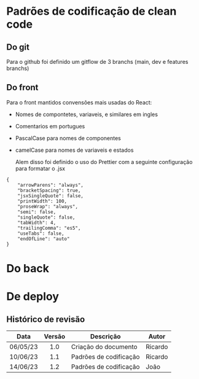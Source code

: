 # Padrões de codificação  de clean code

## Do git

Para o github foi definido um gitflow de 3 branchs (main, dev e features branchs)

## Do front

Para o front mantidos convensôes mais usadas do React:

- Nomes de compontetes, variaveis, e similares em ingles
- Comentarios em portugues
- PascalCase para nomes de componentes
- camelCase para nomes de variaveis e estados
  
  Alem disso foi definido o uso do Prettier com a seguinte configuração para formatar o .jsx
```
{
    "arrowParens": "always",
    "bracketSpacing": true,
    "jsxSingleQuote": false,
    "printWidth": 100,
    "proseWrap": "always",
    "semi": false,
    "singleQuote": false,
    "tabWidth": 4,
    "trailingComma": "es5",
    "useTabs": false,
    "endOfLine": "auto"
}

```
# Do back


# De deploy

## Histórico de revisão

|   Data   | Versão | Descrição              | Autor   |
| :------: | :----: | ---------------------- | ------- |
| 06/05/23 |  1.0   | Criação do documento   | Ricardo |
| 10/06/23 |  1.1   | Padrões de codificação | Ricardo |
| 14/06/23 |  1.2   | Padrões de codificação | João    |